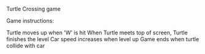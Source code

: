 Turtle Crossing game

Game instructions:

Turtle moves up when 'W' is hit
When Turtle meets top of screen, Turtle finishes the level
Car speed increases when level up
Game ends when turtle collide with car
